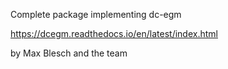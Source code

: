 Complete package implementing dc-egm

https://dcegm.readthedocs.io/en/latest/index.html

by Max Blesch and the team